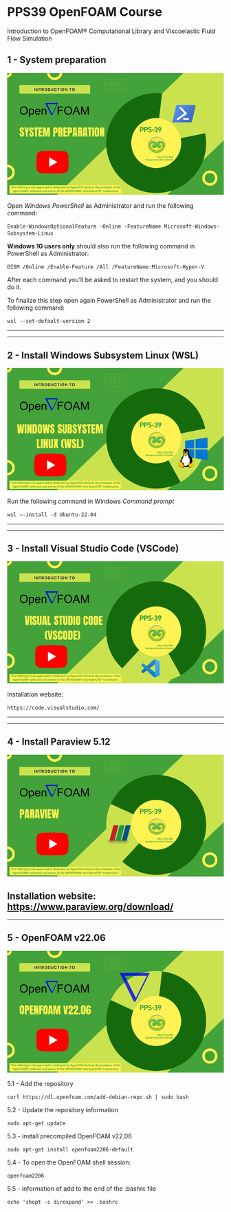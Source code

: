 # PPS39 OpenFOAM Course
Introduction to OpenFOAM® Computational Library and Viscoelastic Fluid Flow Simulation


## 1 - System preparation

[![System Setup](images/1.png)](http://www.youtube.com/watch?v=CfjhF3RAHiw "System preparation")

Open *Windows PowerShell* as Administrator and run the following command:
```console
Enable-WindowsOptionalFeature -Online -FeatureName Microsoft-Windows-Subsystem-Linux
```
**Windows 10 users only** should also run the following command in PowerShell as Administrator:
```console
DISM /Online /Enable-Feature /All /FeatureName:Microsoft-Hyper-V
```

After each command you’ll be asked to restart the system, and you should do it.

To finalize this step open again PowerShell as Administrator and run the following command:
```console
wsl --set-default-version 2
```
---
---
## 2 - Install Windows Subsystem Linux (WSL)

[![System Setup](images/2.png)](http://www.youtube.com/watch?v=03MKPOD6puA "System preparation")

Run the following command in Windows *Command prompt*
```console
wsl –-install -d Ubuntu-22.04
```
---
---
## 3 - Install Visual Studio Code (VSCode)

[![System Setup](images/3.png)](http://www.youtube.com/watch?v=if1bGC5suqg "System preparation")

Installation website:
```console
https://code.visualstudio.com/
```
---
---
## 4 - Install Paraview 5.12

[![System Setup](images/4.png)](http://www.youtube.com/watch?v=m18Arh-FQp0 "System preparation")

Installation website: https://www.paraview.org/download/
---
---
## 5 - OpenFOAM v22.06

[![System Setup](images/5.png)](http://www.youtube.com/watch?v=6NyOLJvoeE0 "System preparation")

5.1 - Add the repository
```console
curl https://dl.openfoam.com/add-debian-repo.sh | sudo bash
```

5.2 - Update the repository information
```console
sudo apt-get update
```

5.3 - install precompiled OpenFOAM v22.06
```console
sudo apt-get install openfoam2206-default
```

5.4 - To open the OpenFOAM shell session:
```console
openfoam2206
```

5.5 - information of add to the end of the .bashrc file
```console
echo 'shopt -s direxpand' >> .bashrc
```